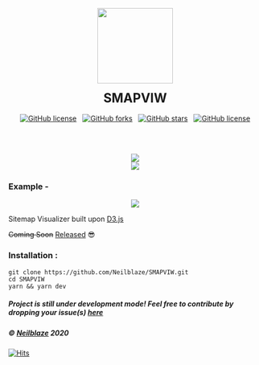<p align="center">
  <img src="https://raw.githubusercontent.com/Neilblaze/SVG-store/master/accessories/arrow.png" width="150px">
  <br>
<div align="center">
  <font style="font-size:25px"> <b>SMAPVIW</b> </font>
  <br> <br><a href="https://github.com/Neilblaze/SMAPVIW/blob/master/LICENSE"><img alt="GitHub license" src="https://img.shields.io/github/license/Neilblaze/SMAPVIW"></a> &nbsp; <a href="https://github.com/Neilblaze/SMAPVIW/network"><img alt="GitHub forks" src="https://img.shields.io/github/forks/Neilblaze/SMAPVIW"></a> &nbsp; <a href="https://github.com/Neilblaze/SMAPVIW/stargazers"><img alt="GitHub stars" src="https://img.shields.io/github/stars/Neilblaze/SMAPVIW"></a> &nbsp; <a href="https://github.com/Neilblaze/SMAPVIW/blob/master/LICENSE"><img alt="GitHub license" src="https://img.shields.io/github/license/Neilblaze/SMAPVIW"></a>
</div>

<br><br>
<p align="center">
  <img src="https://raw.githubusercontent.com/Neilblaze/SVG-store/master/accessories/Smapviw%20snaps/D1.png">
  <br>
  <img src="https://raw.githubusercontent.com/Neilblaze/SVG-store/master/accessories/Smapviw%20snaps/D2.png">
</p>

### Example -

<p align="center">
  <img src="https://raw.githubusercontent.com/Neilblaze/SMAPVIW/master/public/REC2x.gif">
</p>

Sitemap Visualizer built upon [D3.js](https://d3js.org/)

~~Coming Soon~~ [Released](https://github.com/Neilblaze/SMAPVIW/releases/tag/v1.0) 😎


### Installation :

```
git clone https://github.com/Neilblaze/SMAPVIW.git
cd SMAPVIW
yarn && yarn dev
```

##### Project is still under development mode! Feel free to contribute by dropping your issue(s) [here](https://github.com/Neilblaze/SMAPVIW/issues)
##### © [Neilblaze](neilblaze.live) 2020

[![Hits](https://hits.seeyoufarm.com/api/count/incr/badge.svg?url=https%3A%2F%2Fgithub.com%2FNeilblaze%2FSMAPVIW)](https://hits.seeyoufarm.com)
